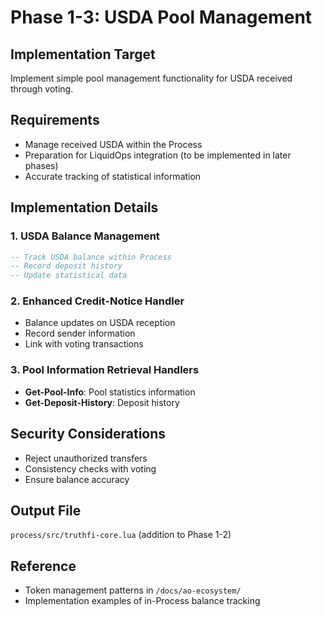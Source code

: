 # Phase 1-3: USDA Pool Management

## Implementation Target

Implement simple pool management functionality for USDA received through voting.

## Requirements

- Manage received USDA within the Process
- Preparation for LiquidOps integration (to be implemented in later phases)
- Accurate tracking of statistical information

## Implementation Details

### 1. USDA Balance Management

```lua
-- Track USDA balance within Process
-- Record deposit history
-- Update statistical data
```

### 2. Enhanced Credit-Notice Handler

- Balance updates on USDA reception
- Record sender information
- Link with voting transactions

### 3. Pool Information Retrieval Handlers

- **Get-Pool-Info**: Pool statistics information
- **Get-Deposit-History**: Deposit history

## Security Considerations

- Reject unauthorized transfers
- Consistency checks with voting
- Ensure balance accuracy

## Output File

`process/src/truthfi-core.lua` (addition to Phase 1-2)

## Reference

- Token management patterns in `/docs/ao-ecosystem/`
- Implementation examples of in-Process balance tracking

